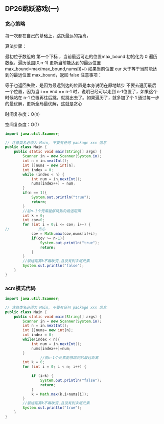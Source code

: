 ## DP26跳跃游戏(一)

### 贪心策略

每一次都在自己的基础上，跳跃最远的距离。

算法步骤：

最初位于数组的 第一个下标 ，当前最远可走的位置max_bound 初始化为 0
遍历数组，遍历范围[0,n-1)
更新当前能达到的最远位置max_bound=max(max_bound,nums[i]+i)
如果当前位置 cur 大于等于当前能达到的最远位置 max_bound，返回 false
注意事项：

等于也返回失败，是因为最远到达的位置是本身说明在原地踏步
不要去遍历最后一个位置，因为当 i == end == n-1 时，说明已经可以走到 n-1位置了，如果这个时候站在 n-1 位置再往后跳，就跳出去了。如果遍历了，就多加了个 1
通过每一步的最优解，更新全局最优解，这就是贪心

时间复杂度：O(n)

空间复杂度：O(1)

~~~java
import java.util.Scanner;

// 注意类名必须为 Main, 不要有任何 package xxx 信息
public class Main {
    public static void main(String[] args) {
        Scanner in = new Scanner(System.in);
        int n = in.nextInt();
        int []nums = new int[n];
        int index = 0;
        while (index < n) {
            int num = in.nextInt();
            nums[index++] = num;
        }
        if(n == 1){
            System.out.println("true");
            return;
        }
        //前n-1个元素能够跳到的最远距离
        int k = 0;
        int cov=0;
        for (int i = 0;i <= cov; i++) {
//             贪心
            cov = Math.max(cov,nums[i]+i);
            if(cov >= n-1){
                System.out.println("true");
                return;
            }
        }
        //最远距离k不再改变,且没有到末尾元素
        System.out.println("false");
    }
}
~~~

### acm模式代码

~~~java
import java.util.Scanner;

// 注意类名必须为 Main, 不要有任何 package xxx 信息
public class Main {
    public static void main(String[] args) {
        Scanner in = new Scanner(System.in);
        int n = in.nextInt();
        int []nums= new int[n];
        int index = 0;
        while(index < n){
            int num = in.nextInt();
            nums[index++]=num;
        }
                //前n-1个元素能够跳到的最远距离
        int k = 0;
        for (int i = 0; i < n; i++) {
         
            if (i>k) {
                System.out.println("false");
                return;
            }
            k = Math.max(k,i+nums[i]);
        }
        //最远距离k不再改变,且没有到末尾元素
        System.out.println("true");
    }
}
~~~

